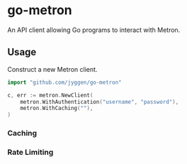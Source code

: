 # go-metron

An API client allowing Go programs to interact with Metron.                                                                                                                                                                                                                                                                                                                                                                                                                                                                                                                                                                                                                                                                                                                          

## Usage

Construct a new Metron client.

```go
import "github.com/jyggen/go-metron"

c, err := metron.NewClient(
	metron.WithAuthentication("username", "password"),
	metron.WithCaching(""),
)
```

### Caching

### Rate Limiting
